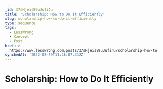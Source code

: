 ```yaml
---
_id: 37sHjeisS9uJufi4u
title: 'Scholarship: How to Do It Efficiently'
slug: scholarship-how-to-do-it-efficiently
type: sequence
tags:
  - LessWrong
  - Concept
  - Post
href: >-
  https://www.lesswrong.com/posts/37sHjeisS9uJufi4u/scholarship-how-to-do-it-efficiently
synchedAt: '2022-08-29T11:16:07.312Z'
---
```

# Scholarship: How to Do It Efficiently

